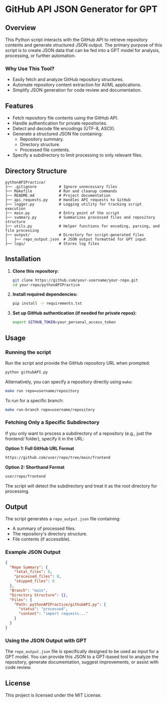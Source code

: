 # GitHub API JSON Generator for GPT

## Overview
This Python script interacts with the GitHub API to retrieve repository contents and generate structured JSON output. The primary purpose of this script is to create JSON data that can be fed into a GPT model for analysis, processing, or further automation. 

### Why Use This Tool?
- Easily fetch and analyze GitHub repository structures.
- Automate repository content extraction for AI/ML applications.
- Simplify JSON generation for code review and documentation.

## Features
- Fetch repository file contents using the GitHub API.
- Handle authentication for private repositories.
- Detect and decode file encodings (UTF-8, ASCII).
- Generate a structured JSON file containing:
  - Repository summary.
  - Directory structure.
  - Processed file contents.
- Specify a subdirectory to limit processing to only relevant files.

## Directory Structure
```
pythonAPIPractice/
├── .gitignore          # Ignore unnecessary files
├── Makefile            # Run and cleanup commands
├── README.md           # Project documentation
├── api_requests.py     # Handles API requests to GitHub
├── logger.py           # Logging utility for tracking script execution
├── main.py             # Entry point of the script
├── summary.py          # Summarizes processed files and repository structure
├── utils.py            # Helper functions for encoding, parsing, and file processing
├── output/             # Directory for script-generated files
│   ├── repo_output.json  # JSON output formatted for GPT input
├── logs/               # Stores log files
```

## Installation
1. **Clone this repository:**
   ```sh
   git clone https://github.com/your-username/your-repo.git
   cd your-repo/pythonAPIPractice
   ```
2. **Install required dependencies:**
   ```sh
   pip install -r requirements.txt
   ```
3. **Set up GitHub authentication (if needed for private repos):**
   ```sh
   export GITHUB_TOKEN=your_personal_access_token
   ```

## Usage
### Running the script
Run the script and provide the GitHub repository URL when prompted:
```sh
python githubAPI.py
```
Alternatively, you can specify a repository directly using `make`:
```sh
make run repo=username/repository
```
To run for a specific branch:
```sh
make run-branch repo=username/repository
```
### Fetching Only a Specific Subdirectory

If you only want to process a subdirectory of a repository (e.g., just the frontend/ folder), specify it in the URL:

**Option 1: Full GitHub URL Format**
```sh
https://github.com/user/repo/tree/main/frontend
```
**Option 2: Shorthand Format**
```sh
user/repo/frontend
```

The script will detect the subdirectory and treat it as the root directory for processing.


## Output
The script generates a `repo_output.json` file containing:
- A summary of processed files.
- The repository's directory structure.
- File contents (if accessible).

### Example JSON Output
```json
{
  "Repo Summary": {
    "total_files": 8,
    "processed_files": 8,
    "skipped_files": 0
  },
  "Branch": "main",
  "Directory Structure": {},
  "Files": {
    "Path: pythonAPIPractice/githubAPI.py": {
      "status": "processed",
      "content": "import requests..."
    }
  }
}
```

### Using the JSON Output with GPT
The `repo_output.json` file is specifically designed to be used as input for a GPT model. You can provide this JSON to a GPT-based tool to analyze the repository, generate documentation, suggest improvements, or assist with code review.

## License
This project is licensed under the MIT License.

